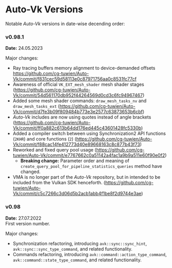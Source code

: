 # Auto-Vk Versions

Notable _Auto-Vk_ versions in date-wise decending order:

### v0.98.1

**Date:** 24.05.2023

Major changes:
- Ray tracing buffers memory alignment to device-demanded offsets https://github.com/cg-tuwien/Auto-Vk/commit/f831cec59d58113e0c87971756aa0c8531fc77cf
- Awareness of official `VK_EXT_mesh_shader` mesh shader stages (https://github.com/cg-tuwien/Auto-Vk/commit/54d561170db952f44264569d0cd3c6fc94967467)
- Added some mesh shader commands: `draw_mesh_tasks_nv` and `draw_mesh_tasks_ext` (https://github.com/cg-tuwien/Auto-Vk/commit/d7fe3b09f809484b773e3e2577c63873653b6cbf)
- _Auto-Vk_ includes are now using quotes instead of angle brackets (https://github.com/cg-tuwien/Auto-Vk/commit/ff0a882c613b64dd176ed445c43601428fc5330b)
- Added a compiler switch between using Synchronization2 API functions (`2KHR`) and core functions (`2`) (https://github.com/cg-tuwien/Auto-Vk/commit/f88cac14fe412773d40e89668163c8c877b43f73)
- Reworked and fixed query pool usage (https://github.com/cg-tuwien/Auto-Vk/commit/e7767662c0a51142a4fac1a9b9a511e60f90e0f2)
    - **Breaking change:** Parameter order and meaning of `create_query_pool_for_pipeline_statistics_queries` method have changed.
- VMA is no longer part of the _Auto-Vk_ repository, but in intended to be included from the Vulkan SDK henceforth. (https://github.com/cg-tuwien/Auto-Vk/commit/c5c7266c3d06d5b2acb1abb4f1be8f2d9744e3ae)

### v0.98

**Date:** 27.07.2022          
First version number.

Major changes:
- Synchronization refactoring, introducing `avk::sync::sync_hint`, `avk::sync::sync_type_command`, and related functionality.
- Commands refactoring, introducing `avk::command::action_type_command`, `avk::command::state_type_command`, and related functionality.

